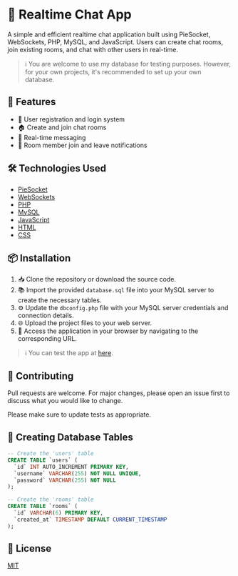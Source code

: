 # 🚀 Realtime Chat App

A simple and efficient realtime chat application built using PieSocket, WebSockets, PHP, MySQL, and JavaScript. Users can create chat rooms, join existing rooms, and chat with other users in real-time.

> :information_source: You are welcome to use my database for testing purposes. However, for your own projects, it's recommended to set up your own database.

## 🌟 Features

- 🚪 User registration and login system
- 🏠 Create and join chat rooms
- 💬 Real-time messaging
- 📢 Room member join and leave notifications

## 🛠️ Technologies Used

- [PieSocket](https://www.piesocket.com/)
- [WebSockets](https://developer.mozilla.org/en-US/docs/Web/API/WebSockets_API)
- [PHP](https://www.php.net/)
- [MySQL](https://www.mysql.com/)
- [JavaScript](https://developer.mozilla.org/en-US/docs/Web/JavaScript)
- [HTML](https://developer.mozilla.org/en-US/docs/Web/HTML)
- [CSS](https://developer.mozilla.org/en-US/docs/Web/CSS)

## 📦 Installation

1. 📥 Clone the repository or download the source code.
2. 📚 Import the provided `database.sql` file into your MySQL server to create the necessary tables.
3. ⚙️ Update the `dbconfig.php` file with your MySQL server credentials and connection details.
4. 🌐 Upload the project files to your web server.
5. 🌟 Access the application in your browser by navigating to the corresponding URL.

> :information_source: You can test the app at [here](https://buluquella.fun/test/chatting_app/index.html).

## 🤝 Contributing

Pull requests are welcome. For major changes, please open an issue first to discuss what you would like to change.

Please make sure to update tests as appropriate.

## 💾 Creating Database Tables

```sql
-- Create the 'users' table
CREATE TABLE `users` (
  `id` INT AUTO_INCREMENT PRIMARY KEY,
  `username` VARCHAR(255) NOT NULL UNIQUE,
  `password` VARCHAR(255) NOT NULL
);

-- Create the 'rooms' table
CREATE TABLE `rooms` (
  `id` VARCHAR(6) PRIMARY KEY,
  `created_at` TIMESTAMP DEFAULT CURRENT_TIMESTAMP
);

```

## 📜 License

[MIT](https://choosealicense.com/licenses/mit/)
